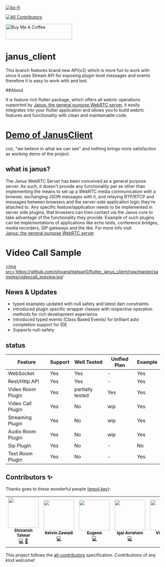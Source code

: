 [![ko-fi](https://www.ko-fi.com/img/githubbutton_sm.svg)](https://ko-fi.com/U7U11OZL8)  
<!-- ALL-CONTRIBUTORS-BADGE:START - Do not remove or modify this section -->
[![All Contributors](https://img.shields.io/badge/all_contributors-5-orange.svg?style=flat-square)](#contributors-)
<!-- ALL-CONTRIBUTORS-BADGE:END -->

<a href="https://www.buymeacoffee.com/gr20hjk" target="_blank"><img src="https://cdn.buymeacoffee.com/buttons/default-orange.png" alt="Buy Me A Coffee" style="height: 51px !important;width: 217px !important;" ></a>
# janus_client
This branch features  brand new API(v2) which is more fun to work with since it uses Stream API for exposing plugin level messages and events therefore it is easy
to work with and test.

##About  

It is feature rich flutter package, which offers all webrtc operations supported by [Janus: the general purpose WebRTC server](https://janus.conf.meetecho.com/),
it easily integrates into your flutter application and allows you to build webrtc features and functionality with clean and maintainable code.

# [Demo of JanusClient](https://flutterjanus.github.io/flutter_janus_client/example/build/web/#/)
coz, "we believe in what we can see" and nothing brings more satisfaction as working demo of the project.  


## what is janus?
The Janus WebRTC Server has been conceived as a general purpose server. As such, it doesn't provide any functionality per se other than implementing the means to set up a WebRTC media communication with a browser, exchanging JSON messages with it, and relaying RTP/RTCP and messages between browsers and the server-side application logic they're attached to. Any specific feature/application needs to be implemented in server side plugins, that browsers can then contact via the Janus core to take advantage of the functionality they provide. Example of such plugins can be implementations of applications like echo tests, conference bridges, media recorders, SIP gateways and the like.
For more info visit  
[Janus: the general purpose WebRTC server](https://janus.conf.meetecho.com/)



# Video Call Sample
<a href='https://youtu.be/wRo5nd7JnB4'><img src='https://github.com/shivanshtalwar0/flutter_janus_client/raw/master/samples/videocall_preview.jpg' 


## News & Updates
- typed examples updated with null safety and latest dart constraints
- introduced plugin specific wrapper classes with respective operation methods for rich development experience 
- introduced typed events (Class Based Events) for brilliant auto completion support for IDE  
- Supports null-safety

## status
| Feature           | Support | Well Tested | Unified Plan | Example |
|-------------------|---------|-------------|--------------|---------|
| WebSocket         | Yes     | Yes         | -            | Yes     |
| Rest/Http API     | Yes     | Yes         | -            | Yes     |
| Video Room Plugin | Yes     | partially tested         | Yes          | Yes     |
| Video Call Plugin | Yes     | No          | wip          | Yes     |
| Streaming Plugin  | Yes     | No          | wip          | Yes     |
| Audio Room Plugin | Yes     | No          | wip          | Yes     |
| Sip Plugin        | Yes     | No          | -           | No      |
| Text Room Plugin  | Yes     | No          | -          | Yes     |



## Contributors ✨

Thanks goes to these wonderful people ([emoji key](https://allcontributors.org/docs/en/emoji-key)):

<!-- ALL-CONTRIBUTORS-LIST:START - Do not remove or modify this section -->
<!-- prettier-ignore-start -->
<!-- markdownlint-disable -->
<table>
  <tr>
    <td align="center"><a href="https://github.com/shivanshtalwar0"><img src="https://avatars.githubusercontent.com/u/26632663?v=4?s=100" width="100px;" alt=""/><br /><sub><b>Shivansh Talwar</b></sub></a><br /><a href="https://github.com/flutterjanus/flutter_janus_client/commits?author=shivanshtalwar0" title="Code">💻</a> <a href="https://github.com/flutterjanus/flutter_janus_client/commits?author=shivanshtalwar0" title="Documentation">📖</a></td>
    <td align="center"><a href="https://github.com/kzawadi"><img src="https://avatars.githubusercontent.com/u/12481289?v=4?s=100" width="100px;" alt=""/><br /><sub><b>Kelvin Zawadi</b></sub></a><br /><a href="https://github.com/flutterjanus/flutter_janus_client/commits?author=kzawadi" title="Code">💻</a></td>
    <td align="center"><a href="https://github.com/LifeNow"><img src="https://avatars.githubusercontent.com/u/18676202?v=4?s=100" width="100px;" alt=""/><br /><sub><b>Eugene</b></sub></a><br /><a href="https://github.com/flutterjanus/flutter_janus_client/commits?author=LifeNow" title="Code">💻</a></td>
    <td align="center"><a href="https://github.com/igala"><img src="https://avatars.githubusercontent.com/u/454390?v=4?s=100" width="100px;" alt=""/><br /><sub><b>Igal Avraham</b></sub></a><br /><a href="https://github.com/flutterjanus/flutter_janus_client/commits?author=igala" title="Code">💻</a></td>
    <td align="center"><a href="http://vigikaran.me/"><img src="https://avatars.githubusercontent.com/u/9039584?v=4?s=100" width="100px;" alt=""/><br /><sub><b>Vigikaran</b></sub></a><br /><a href="https://github.com/flutterjanus/flutter_janus_client/commits?author=vigikaran" title="Code">💻</a></td>
  </tr>
</table>

<!-- markdownlint-restore -->
<!-- prettier-ignore-end -->

<!-- ALL-CONTRIBUTORS-LIST:END -->

This project follows the [all-contributors](https://github.com/all-contributors/all-contributors) specification. Contributions of any kind welcome!
